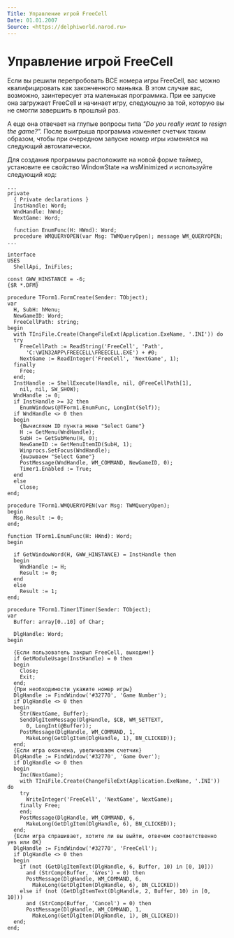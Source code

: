 ```yaml
---
Title: Управление игрой FreeCell
Date: 01.01.2007
Source: <https://delphiworld.narod.ru>
---
```



Управление игрой FreeCell
=========================

Если вы решили перепробовать ВСЕ номера игры FreeCell, вас можно
квалифицировать как законченного маньяка. В этом случае вас, возможно,
заинтересует эта маленькая программка. При ее запуске она загружает
FreeCell и начинает игру, следующую за той, которую вы не смогли
завершить в прошлый раз.

А еще она отвечает на глупые вопросы типа
_"Do you really want to resign the game?"._
После выигрыша программа изменяет
счетчик таким образом, чтобы при очередном запуске номер игры изменялся
на следующий автоматически.

Для создания программы расположите на новой форме таймер, установите ее
свойство WindowState на wsMinimized и используйте следующий код:

    ...
    private
      { Private declarations }
      InstHandle: Word;
      WndHandle: hWnd;
      NextGame: Word;
     
      function EnumFunc(H: HWnd): Word;
      procedure WMQUERYOPEN(var Msg: TWMQueryOpen); message WM_QUERYOPEN;
    ...
     
    interface
    USES
      ShellApi, IniFiles;
     
    const GWW_HINSTANCE = -6; 
    {$R *.DFM}
     
    procedure TForm1.FormCreate(Sender: TObject);
    var
      H, SubH: hMenu;
      NewGameID: Word;
      FreeCellPath: string;
    begin
      with TIniFile.Create(ChangeFileExt(Application.ExeName, '.INI')) do
      try
        FreeCellPath := ReadString('FreeCell', 'Path',
          'C:\WIN32APP\FREECELL\FREECELL.EXE') + #0;
        NextGame := ReadInteger('FreeCell', 'NextGame', 1);
      finally
        Free;
      end;
      InstHandle := ShellExecute(Handle, nil, @FreeCellPath[1],
        nil, nil, SW_SHOW);
      WndHandle := 0;
      if InstHandle >= 32 then
        EnumWindows(@TForm1.EnumFunc, LongInt(Self));
      if WndHandle <> 0 then
      begin
        {Вычисляем ID пункта меню "Select Game"}
        H := GetMenu(WndHandle);
        SubH := GetSubMenu(H, 0);
        NewGameID := GetMenuItemID(SubH, 1);
        Winprocs.SetFocus(WndHandle);
        {вызываем "Select Game"}
        PostMessage(WndHandle, WM_COMMAND, NewGameID, 0);
        Timer1.Enabled := True;
      end
      else
        Close;
    end;
     
    procedure TForm1.WMQUERYOPEN(var Msg: TWMQueryOpen);
    begin
      Msg.Result := 0;
    end;
     
    function TForm1.EnumFunc(H: HWnd): Word;
    begin
     
      if GetWindowWord(H, GWW_HINSTANCE) = InstHandle then
      begin
        WndHandle := H;
        Result := 0;
      end
      else
        Result := 1;
    end;
     
    procedure TForm1.Timer1Timer(Sender: TObject);
    var
      Buffer: array[0..10] of Char;
     
      DlgHandle: Word;
    begin
     
      {Если пользователь закрыл FreeCell, выходим!}
      if GetModuleUsage(InstHandle) = 0 then
      begin
        Close;
        Exit;
      end;
      {При необходимости укажите номер игры}
      DlgHandle := FindWindow('#32770', 'Game Number');
      if DlgHandle <> 0 then
      begin
        Str(NextGame, Buffer);
        SendDlgItemMessage(DlgHandle, $CB, WM_SETTEXT,
          0, LongInt(@Buffer));
        PostMessage(DlgHandle, WM_COMMAND, 1,
          MakeLong(GetDlgItem(DlgHandle, 1), BN_CLICKED));
      end;
      {Если игра окончена, увеличиваем счетчик}
      DlgHandle := FindWindow('#32770', 'Game Over');
      if DlgHandle <> 0 then
      begin
        Inc(NextGame);
        with TIniFile.Create(ChangeFileExt(Application.ExeName, '.INI')) do
        try
          WriteInteger('FreeCell', 'NextGame', NextGame);
        finally Free;
        end;
        PostMessage(DlgHandle, WM_COMMAND, 6,
          MakeLong(GetDlgItem(DlgHandle, 6), BN_CLICKED));
      end;
      {Если игра спрашивает, хотите ли вы выйти, отвечем соответственно yes или OK}
      DlgHandle := FindWindow('#32770', 'FreeCell');
      if DlgHandle <> 0 then
      begin
        if (not (GetDlgItemText(DlgHandle, 6, Buffer, 10) in [0, 10]))
          and (StrComp(Buffer, '&Yes') = 0) then
          PostMessage(DlgHandle, WM_COMMAND, 6,
            MakeLong(GetDlgItem(DlgHandle, 6), BN_CLICKED))
        else if (not (GetDlgItemText(DlgHandle, 2, Buffer, 10) in [0, 10]))
          and (StrComp(Buffer, 'Cancel') = 0) then
          PostMessage(DlgHandle, WM_COMMAND, 1,
            MakeLong(GetDlgItem(DlgHandle, 1), BN_CLICKED))
      end;
    end;

